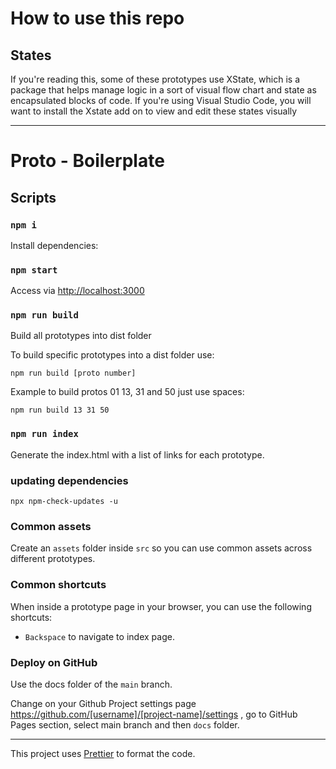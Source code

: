 # How to use this repo

## States

If you're reading this, some of these prototypes use XState, which is a package that helps manage logic
in a sort of visual flow chart and state as encapsulated blocks of code.
If you're using Visual Studio Code, you will want to install the Xstate add on to view and edit these states visually

---

# Proto - Boilerplate

## Scripts

### `npm i`

Install dependencies:

### `npm start`

Access via [http://localhost:3000](http://localhost:3000)

### `npm run build`

Build all prototypes into dist folder

To build specific prototypes into a dist folder use:

`npm run build [proto number]`

Example to build protos 01 13, 31 and 50 just use spaces:

`npm run build 13 31 50`

### `npm run index`

Generate the index.html with a list of links for each prototype.

### updating dependencies

```
npx npm-check-updates -u
```

### Common assets

Create an `assets` folder inside `src` so you can use common assets across different prototypes.

### Common shortcuts

When inside a prototype page in your browser, you can use the following shortcuts:

- `Backspace` to navigate to index page.

### Deploy on GitHub

Use the docs folder of the `main` branch.

Change on your Github Project settings page https://github.com/[username]/[project-name]/settings , go to GitHub Pages section, select main branch and then `docs` folder.

---

This project uses [Prettier](https://prettier.io/) to format the code.
